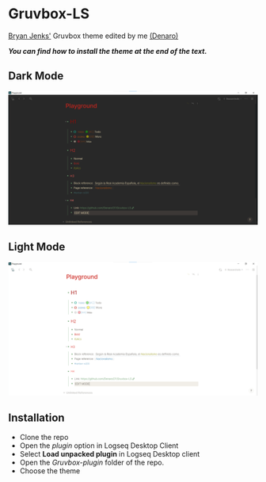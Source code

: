 # Gruvbox-LS
[Bryan Jenks'](https://twitter.com/tallguyjenks) Gruvbox theme edited by me [(Denaro)](https://twitter.com/DenaroCascio)

**_You can find how to install the theme at the end of the text._**

## Dark Mode
![Dark img](src/Dark-gruv.png)

## Light Mode
![Light img](src/Light-gruv.png)

## Installation

- Clone the repo
- Open the _plugin_ option in Logseq Desktop Client
- Select **Load unpacked plugin** in Logseq Desktop client
- Open the _Gruvbox-plugin_ folder of the repo.
- Choose the theme
